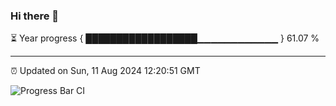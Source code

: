 ### Hi there 👋

⏳ Year progress { ██████████████████▁▁▁▁▁▁▁▁▁▁▁▁ } 61.07 %

---

⏰ Updated on Sun, 11 Aug 2024 12:20:51 GMT

![Progress Bar CI](https://github.com/liununu/liununu/workflows/Progress%20Bar%20CI/badge.svg)
